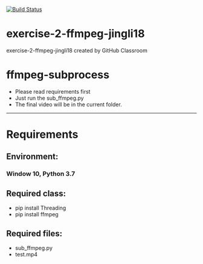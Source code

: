 [![Build Status](https://travis-ci.com/ec500-software-engineering/exercise-2-ffmpeg-jingli18.svg?branch=master)](https://travis-ci.com/ec500-software-engineering/exercise-2-ffmpeg-jingli18)

# exercise-2-ffmpeg-jingli18
exercise-2-ffmpeg-jingli18 created by GitHub Classroom  
# ffmpeg-subprocess  
* Please read requirements first  
* Just run the sub_ffmpeg.py  
* The final video will be in the current folder.  
***
# Requirements  
## Environment:  
### Window 10, Python 3.7  
## Required class:  
* pip install Threading  
* pip install ffmpeg  
## Required files:
* sub_ffmpeg.py  
* test.mp4

